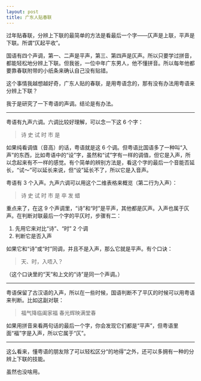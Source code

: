 ```yaml
---
layout: post
title: 广东人贴春联
---
```


过年贴春联，分辨上下联的最简单的方法是看最后一个字——仄声是上联，平声是下联。所谓“仄起平收”。

国语有四个声调，第一、二声是平声，第三、第四声是仄声。所以只要学过拼音，都能轻松地分辨上下联。但我爸，一位中年广东男人，他不懂拼音。所以每年他都要靠春联附带的小纸条来确认自己没有贴错。

这个事情我越想越好奇，广东人贴的春联，是用粤语念的，那有没有办法用粤语来分辨上下联？

我于是研究了一下粤语的声调。结论是有办法。

----

粤语有九声六调。六调比较好理解，可以念一下这 6 个字：

> 诗 史 试 时 市 是

如果纯看调值（音高）的话，粤语就是这 6 个调。但粤语比国语多了一种叫“入声”的东西，比如粤语中的“设”字，虽然和“试”字有一样的调值，但它是入声，所以念起来有不一样的感觉。有个简单的辨别方法是，看这个字的最后一个音能否延长，“试～”可以延长来说，但“设”延长不了，所以它是入音声。

粤语有 3 个入声。九声六调可以用这个二维表格来概览（第二行为入声）：

> 诗 史 试 时 市 是
> 卒      发          蜡

重点来了，在这 9 个声调里，“诗”和“时”是平声，其他都是仄声。入声也属于仄声。在判断对联最后一个字的平仄时，步骤有二：

1. 先用它来对比“诗”、“时” 2 个调
2. 判断它是否入声

如果它和“诗”或“时”同调，并且不是入声，那么它就是平声。有个口诀：

> 天、时，入唔入？

（这个口诀里的“天”和上文的“诗”是同一个声调。）

----

粤语保留了古汉语的入声，所以在一些时候，国语判断不了平仄的时候可以用粤语来判断。比如这副对联：

> 福气降临阖家福
> 春光辉映满堂春

如果用拼音来看两句话的最后一个字，你会发现它们都是“平声”，但粤语里面“福”字是入声，所以它属于“仄”。

----

这么看来，懂粤语的朋友除了可以轻松区分“的地得”之外，还可以多拥有一种的分辨上下联的技能。

虽然也没啥用。